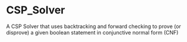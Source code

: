 # CSP_Solver
A CSP Solver that uses backtracking and forward checking to prove (or disprove) a given boolean statement in conjunctive normal form (CNF)
